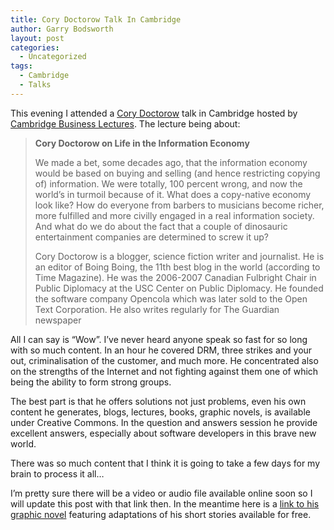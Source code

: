 ```yaml
---
title: Cory Doctorow Talk In Cambridge
author: Garry Bodsworth
layout: post
categories:
  - Uncategorized
tags:
  - Cambridge
  - Talks
---
```

This evening I attended a [Cory Doctorow][1] talk in Cambridge hosted by [Cambridge Business Lectures][1]. The lecture being about:

> **Cory Doctorow on Life in the Information Economy**
> 
> We made a bet, some decades ago, that the information economy would be based on buying and selling (and hence restricting copying of) information. We were totally, 100 percent wrong, and now the world’s in turmoil because of it. What does a copy-native economy look like? How do everyone from barbers to musicians become richer, more fulfilled and more civilly engaged in a real information society. And what do we do about the fact that a couple of dinosauric entertainment companies are determined to screw it up?
> 
> Cory Doctorow is a blogger, science fiction writer and journalist. He is an editor of Boing Boing, the 11th best blog in the world (according to Time Magazine). He was the 2006-2007 Canadian Fulbright Chair in Public Diplomacy at the USC Center on Public Diplomacy. He founded the software company Opencola which was later sold to the Open Text Corporation. He also writes regularly for The Guardian newspaper 

All I can say is &#8220;Wow&#8221;. I&#8217;ve never heard anyone speak so fast for so long with so much content. In an hour he covered DRM, three strikes and your out, criminalisation of the customer, and much more. He concentrated also on the strengths of the Internet and not fighting against them one of which being the ability to form strong groups.

The best part is that he offers solutions not just problems, even his own content he generates, blogs, lectures, books, graphic novels, is available under Creative Commons. In the question and answers session he provide excellent answers, especially about software developers in this brave new world.

There was so much content that I think it is going to take a few days for my brain to process it all&#8230;

I&#8217;m pretty sure there will be a video or audio file available online soon so I will update this post with that link then. In the meantime here is a [link to his graphic novel][2] featuring adaptations of his short stories available for free.

 [1]: http://www.boingboing.net/
 [2]: http://www.archive.org/details/CoryDoctorowsFuturisticTalesOfTheHereAndNow